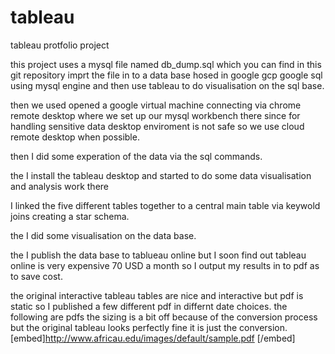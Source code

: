 # tableau
tableau protfolio project

this project uses a mysql file named db_dump.sql which you can find in this git repository imprt the file in to a data base hosed in google gcp google sql using mysql engine and then use tableau to do visualisation on the sql
base.

then we used opened a google virtual machine connecting via chrome remote desktop where we set up our mysql workbench there since for handling sensitive data desktop enviroment is not safe so we use cloud remote desktop when possible.

then I did some experation of the data via the sql commands.

the I install the tableau desktop and started to do some data visualisation and analysis work there

I linked the five different tables together to a central main table via keywold joins creating a star schema.

the I did some visualisation on the data base. 

the I publish the data base to tablueau online but I soon find out tableau online is very expensive 70 USD a month so I output my results in to pdf as to save cost.

the original interactive tableau tables are nice and interactive but pdf is static so I published a few different pdf in differnt date choices. the following are pdfs the sizing is a bit off because of the conversion process but the original tableau looks perfectly fine it is just the conversion.
[embed]http://www.africau.edu/images/default/sample.pdf [/embed]
